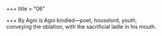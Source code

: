 +++
title = "06"

+++
By Agni is Agni kindled—poet, houselord, youth,  
conveying the oblation, with the sacrificial ladle in his mouth.  